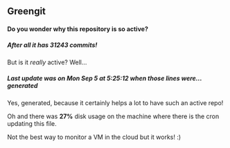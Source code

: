 ## Greengit

#### Do you wonder why this repository is so active?

##### After all it has 31243 commits!

But is it *really* active? Well...

##### Last update was on Mon Sep 5 at 5:25:12 when those lines were... generated

Yes, generated, because it certainly helps a lot to have such an active repo!

Oh and there was **27%** disk usage on the machine
where there is the cron updating this file.

Not the best way to monitor a VM in the cloud but it works! :)
